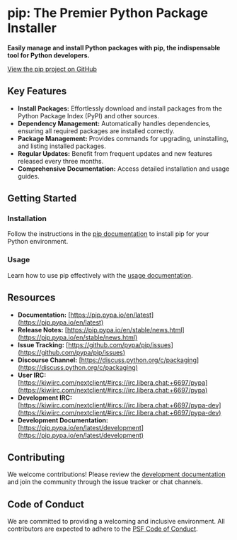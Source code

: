 # pip: The Premier Python Package Installer

**Easily manage and install Python packages with pip, the indispensable tool for Python developers.**

[View the pip project on GitHub](https://github.com/pypa/pip)

## Key Features

*   **Install Packages:** Effortlessly download and install packages from the Python Package Index (PyPI) and other sources.
*   **Dependency Management:** Automatically handles dependencies, ensuring all required packages are installed correctly.
*   **Package Management:** Provides commands for upgrading, uninstalling, and listing installed packages.
*   **Regular Updates:** Benefit from frequent updates and new features released every three months.
*   **Comprehensive Documentation:**  Access detailed installation and usage guides.

## Getting Started

### Installation

Follow the instructions in the [pip documentation](https://pip.pypa.io/en/stable/installation/) to install pip for your Python environment.

### Usage

Learn how to use pip effectively with the [usage documentation](https://pip.pypa.io/en/stable/).

## Resources

*   **Documentation:** [https://pip.pypa.io/en/latest](https://pip.pypa.io/en/latest)
*   **Release Notes:** [https://pip.pypa.io/en/stable/news.html](https://pip.pypa.io/en/stable/news.html)
*   **Issue Tracking:** [https://github.com/pypa/pip/issues](https://github.com/pypa/pip/issues)
*   **Discourse Channel:** [https://discuss.python.org/c/packaging](https://discuss.python.org/c/packaging)
*   **User IRC:** [https://kiwiirc.com/nextclient/#ircs://irc.libera.chat:+6697/pypa](https://kiwiirc.com/nextclient/#ircs://irc.libera.chat:+6697/pypa)
*   **Development IRC:** [https://kiwiirc.com/nextclient/#ircs://irc.libera.chat:+6697/pypa-dev](https://kiwiirc.com/nextclient/#ircs://irc.libera.chat:+6697/pypa-dev)
*   **Development Documentation:** [https://pip.pypa.io/en/latest/development](https://pip.pypa.io/en/latest/development)

## Contributing

We welcome contributions! Please review the [development documentation](https://pip.pypa.io/en/latest/development) and join the community through the issue tracker or chat channels.

## Code of Conduct

We are committed to providing a welcoming and inclusive environment.  All contributors are expected to adhere to the [PSF Code of Conduct](https://github.com/pypa/.github/blob/main/CODE_OF_CONDUCT.md).